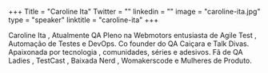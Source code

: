 +++
Title = "Caroline Ita"
Twitter = ""
linkedin = "" 
image = "caroline-ita.jpg"
type = "speaker"
linktitle = "caroline-ita"
+++

Caroline Ita , Atualmente QA Pleno na Webmotors entusiasta de Agile Test , Automação de Testes e DevOps. Co founder do QA Caiçara e Talk Divas. Apaixonada por tecnologia , comunidades, séries e adesivos. Fã de QA Ladies , TestCast , Baixada Nerd , Womakerscode e Mulheres de Produto.
